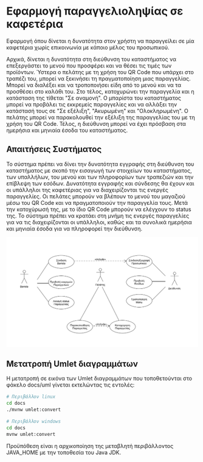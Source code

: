 # Εφαρμογή παραγγελιοληψίας σε καφετέρια

Εφαρμογή όπου δίνεται η δυνατότητα στον χρήστη να παραγγείλει σε μία καφετέρια χωρίς επικοινωνία με κάποιο μέλος του προσωπικού.

Αρχικά, δίνεται η δυνατότητα στη διεύθυνση του καταστήματος να επεξεργάστει το μενού που προσφέρει και να θέσει τις τιμές των προϊόντων.
Ύστερα ο πελάτης με τη χρήση του QR Code που υπάρχει στο τραπέζι του, μπορεί να ξεκινήσει τη πραγματοποίηση μιας παραγγελίας.
Μπορεί να διαλέξει και να τροποποιήσει είδη από το μενού και να τα προσθέσει στο καλάθι του. Στο τέλος, κατοχυρώνει την παραγγελία και η κατάσταση της τίθεται "Σε αναμονή".
Ο μπαρίστα του καταστήματος μπορεί να προβάλει τις εκκρεμείς παραγγελίες και να αλλάξει την κατάστασή τους σε "Σε εξέλιξη", "Ακυρωμένη" και "Ολοκληρωμένη".
Ο πελάτης μπορεί να παρακολουθεί την εξέλιξη της παραγγελίας του με τη χρήση του QR Code.
Τέλος, η διεύθυνση μπορεί να έχει πρόσβαση στα ημερήσια και μηνιαία έσοδα του καταστήματος.

## Απαιτήσεις Συστήματος

Το σύστημα πρέπει να δίνει την δυνατότητα εγγραφής στη διεύθυνση του καταστήματος με σκοπό την εισαγωγή των στοιχείων του καταστήματος, των υπαλλήλων, του μενού και των πληροφορίων των τραπεζιών και την επίβλεψη των εσόδων. Δυνατότητα εγγραφής και σύνδεσης θα έχουν και οι υπάλληλοι της καφετέριας για να διαχειρίζονται τις ενεργές παραγγελίες. Οι πελάτες μπορούν να βλέπουν το μενού του μαγαζιού μέσω του QR Code και να πραγματοποιούν την παραγγελία τους. Μετά την κατοχύρωσή της, με το ίδιο QR Code μπορούν να ελέγχουν το status της.
Το σύστημα πρέπει να κρατάει στη μνήμη τις ενεργές παραγγελίες για να τις διαχειρίζονται οι υπάλληλοι, καθώς και τα συνολικά ημερήσια και μηνιαία έσοδα για να πληροφορεί την διεύθυνση.

![use case diagram](\docs\markdown\uml\requirements\use-case-diagram.png)

## Μετατροπή Umlet διαγραμμάτων

Η μετατροπή σε εικόνα των Umlet διαγραμμάτων που τοποθετούνται στο φάκελο docs/uml γίνεται εκτελώντας τις εντολές:


```bash
# Περιβάλλον linux
cd docs
./mvnw umlet:convert
```

```bash
# Περιβάλλον windows
cd docs
mvnw umlet:convert
```

Προϋπόθεση είναι η αρχικοποίηση της μεταβλητή περιβάλλοντος JAVA_HOME με την τοποθεσία του Java JDK.

